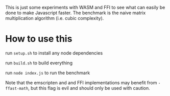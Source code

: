 This is just some experiments with WASM and FFI to see what can easily be done to make Javascript faster. The benchmark is the naive matrix multiplication algorithm (i.e. cubic complexity).

# How to use this

run `setup.sh` to install any node dependencies

run `build.sh` to build everything

run `node index.js` to run the benchmark

Note that the emscripten and and FFI implementations may benefit from `-ffast-math`, but this flag is evil and should only be used with caution.
